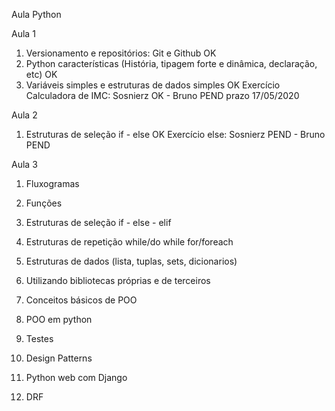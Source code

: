 Aula Python

Aula 1
1. Versionamento e repositórios: Git e Github OK
2. Python características (História, tipagem forte e dinâmica, declaração, etc) OK
3. Variáveis simples e estruturas de dados simples OK
Exercício Calculadora de IMC: Sosnierz OK - Bruno PEND prazo 17/05/2020

Aula 2
1. Estruturas de seleção if - else OK
Exercício else: Sosnierz PEND - Bruno PEND

Aula 3
1. Fluxogramas

0. Funções
0. Estruturas de seleção if - else - elif 
0. Estruturas de repetição while/do while for/foreach
0. Estruturas de dados (lista, tuplas, sets, dicionarios)
0. Utilizando bibliotecas próprias e de terceiros
0. Conceitos básicos de POO
0. POO em python
0. Testes
0. Design Patterns
0. Python web com Django
0. DRF